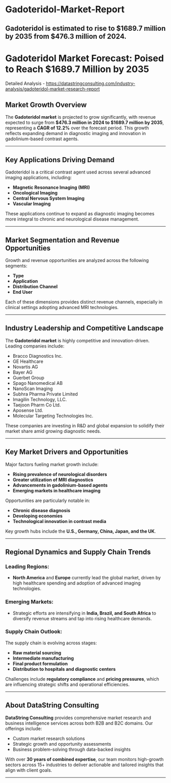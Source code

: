# Gadoteridol-Market-Report
Gadoteridol is estimated to rise to $1689.7 million by 2035 from $476.3 million of 2024.
---

# **Gadoteridol Market Forecast: Poised to Reach \$1689.7 Million by 2035**

Detailed Analysis - https://datastringconsulting.com/industry-analysis/gadoteridol-market-research-report

## **Market Growth Overview**

The **Gadoteridol market** is projected to grow significantly, with revenue expected to surge from **\$476.3 million in 2024 to \$1689.7 million by 2035**, representing a **CAGR of 12.2%** over the forecast period. This growth reflects expanding demand in diagnostic imaging and innovation in gadolinium-based contrast agents.

---

## **Key Applications Driving Demand**

Gadoteridol is a critical contrast agent used across several advanced imaging applications, including:

* **Magnetic Resonance Imaging (MRI)**
* **Oncological Imaging**
* **Central Nervous System Imaging**
* **Vascular Imaging**

These applications continue to expand as diagnostic imaging becomes more integral to chronic and neurological disease management.

---

## **Market Segmentation and Revenue Opportunities**

Growth and revenue opportunities are analyzed across the following segments:

* **Type**
* **Application**
* **Distribution Channel**
* **End User**

Each of these dimensions provides distinct revenue channels, especially in clinical settings adopting advanced MRI technologies.

---

## **Industry Leadership and Competitive Landscape**

The **Gadoteridol market** is highly competitive and innovation-driven. Leading companies include:

* Bracco Diagnostics Inc.
* GE Healthcare
* Novartis AG
* Bayer AG
* Guerbet Group
* Spago Nanomedical AB
* NanoScan Imaging
* Subhra Pharma Private Limited
* Imagilin Technology, LLC.
* Taejoon Pharm Co Ltd.
* Aposense Ltd.
* Molecular Targeting Technologies Inc.

These companies are investing in R\&D and global expansion to solidify their market share amid growing diagnostic needs.

---

## **Key Market Drivers and Opportunities**

Major factors fueling market growth include:

* **Rising prevalence of neurological disorders**
* **Greater utilization of MRI diagnostics**
* **Advancements in gadolinium-based agents**
* **Emerging markets in healthcare imaging**

Opportunities are particularly notable in:

* **Chronic disease diagnosis**
* **Developing economies**
* **Technological innovation in contrast media**

Key growth hubs include the **U.S., Germany, China, Japan, and the UK**.

---

## **Regional Dynamics and Supply Chain Trends**

### Leading Regions:

* **North America** and **Europe** currently lead the global market, driven by high healthcare spending and adoption of advanced imaging technologies.

### Emerging Markets:

* Strategic efforts are intensifying in **India, Brazil, and South Africa** to diversify revenue streams and tap into rising healthcare demands.

### Supply Chain Outlook:

The supply chain is evolving across stages:

* **Raw material sourcing**
* **Intermediate manufacturing**
* **Final product formulation**
* **Distribution to hospitals and diagnostic centers**

Challenges include **regulatory compliance** and **pricing pressures**, which are influencing strategic shifts and operational efficiencies.

---

## **About DataString Consulting**

**DataString Consulting** provides comprehensive market research and business intelligence services across both B2B and B2C domains. Our offerings include:

* Custom market research solutions
* Strategic growth and opportunity assessments
* Business problem-solving through data-backed insights

With over **30 years of combined expertise**, our team monitors high-growth sectors across 15+ industries to deliver actionable and tailored insights that align with client goals.

---

